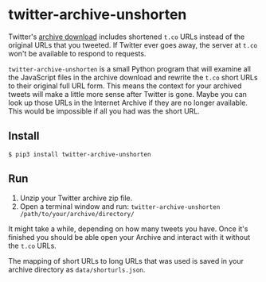 # twitter-archive-unshorten

Twitter's [archive download](https://help.twitter.com/en/managing-your-account/how-to-download-your-twitter-archive) includes shortened `t.co` URLs instead of the original URLs that you tweeted. If Twitter ever goes away, the server at `t.co` won't be available to respond to requests.

`twitter-archive-unshorten` is a small Python program that will examine all the JavaScript files in the archive download and rewrite the `t.co` short URLs to their original full URL form. This means the context for your archived tweets will make a little more sense after Twitter is gone. Maybe you can look up those URLs in the Internet Archive if they are no longer available. This would be impossible if all you had was the short URL.

## Install

```
$ pip3 install twitter-archive-unshorten
```

## Run

1. Unzip your Twitter archive zip file.
3. Open a terminal window and run: `twitter-archive-unshorten /path/to/your/archive/directory/`

It might take a while, depending on how many tweets you have. Once it's
finished you should be able open your Archive and interact with it without the
`t.co` URLs.

The mapping of short URLs to long URLs that was used is saved in your archive directory as
`data/shorturls.json`.
